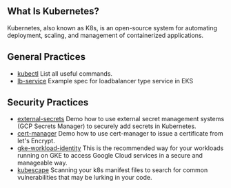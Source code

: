 ## What Is Kubernetes?
Kubernetes, also known as K8s, is an open-source system for automating deployment, scaling, and management of containerized applications.

## General Practices
* [kubectl](./kubectl/README.md) List all useful commands.
* [lb-service](./lb-service/) Example spec for loadbalancer type service in EKS

## Security Practices
* [external-secrets](./external-secrets/) Demo how to use external secret management systems (GCP Secrets Manager) to securely add secrets in Kubernetes.
* [cert-manager](./cert-manager/) Demo how to use cert-manager to issue a certificate from let's Encrypt.
* [gke-workload-identity](./gke-workload-identity/) This is the recommended way for your workloads running on GKE to access Google Cloud services in a secure and manageable way.
* [kubescape](./kubescape/) Scanning your k8s manifest files to search for common vulnerabilities that may be lurking in your code.

<br>
